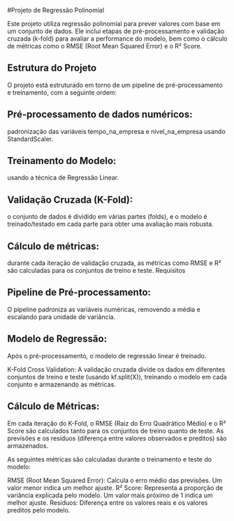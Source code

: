 #Projeto de Regressão Polinomial


Este projeto utiliza regressão polinomial para prever valores com base em um conjunto de dados. Ele inclui etapas de pré-processamento e validação cruzada (k-fold) para avaliar a performance do modelo, bem como o cálculo de métricas como o RMSE (Root Mean Squared Error) e o R² Score.

## Estrutura do Projeto
O projeto está estruturado em torno de um pipeline de pré-processamento e treinamento, com a seguinte ordem:

## Pré-processamento de dados numéricos: 
padronização das variáveis tempo_na_empresa e nivel_na_empresa usando StandardScaler.

## Treinamento do Modelo:
 usando a técnica de Regressão Linear.
## Validação Cruzada (K-Fold): 
o conjunto de dados é dividido em várias partes (folds), e o modelo é treinado/testado em cada parte para obter uma avaliação mais robusta.

## Cálculo de métricas:
 durante cada iteração de validação cruzada, as métricas como RMSE e R² são calculadas para os conjuntos de treino e teste.
Requisitos


## Pipeline de Pré-processamento:

O pipeline padroniza as variáveis numéricas, removendo a média e escalando para unidade de variância.

## Modelo de Regressão:
Após o pré-processamento, o modelo de regressão linear é treinado.

K-Fold Cross Validation:
A validação cruzada divide os dados em diferentes conjuntos de treino e teste (usando kf.split(X)), treinando o modelo em cada conjunto e armazenando as métricas.

## Cálculo de Métricas:

Em cada iteração do K-Fold, o RMSE (Raiz do Erro Quadrático Médio) e o R² Score são calculados tanto para os conjuntos de treino quanto de teste.
As previsões e os resíduos (diferença entre valores observados e preditos) são armazenados.

As seguintes métricas são calculadas durante o treinamento e teste do modelo:

  RMSE (Root Mean Squared Error): Calcula o erro médio das previsões. Um valor menor indica um melhor ajuste.
  R² Score: Representa a proporção de variância explicada pelo modelo. Um valor mais próximo de 1 indica um melhor ajuste.
  Resíduos: Diferença entre os valores reais e os valores preditos pelo modelo.
